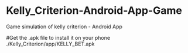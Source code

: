 # Kelly_Criterion-Android-App-Game
Game simulation of kelly criterion - Android App

#Get the .apk file to install it on your phone
./Kelly_Criterion/app/KELLY_BET.apk
